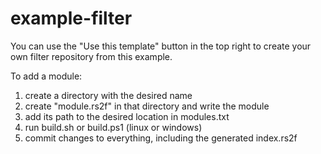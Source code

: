 # example-filter

You can use the "Use this template" button in the top right to create your own
filter repository from this example.

To add a module:

1. create a directory with the desired name
1. create "module.rs2f" in that directory and write the module
1. add its path to the desired location in modules.txt
1. run build.sh or build.ps1 (linux or windows)
1. commit changes to everything, including the generated index.rs2f
